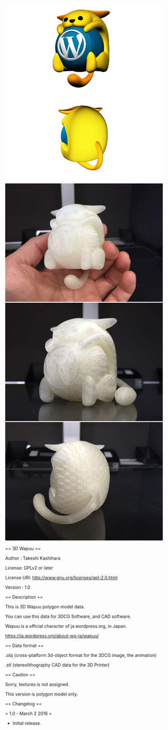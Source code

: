 ![3D Wapuu](./images/wapuu_render_1.png)
![3D Wapuu](./images/wapuu_render_2.png)
![3D Wapuu](./images/wapuu_3d_printer_1.jpg)
![3D Wapuu](./images/wapuu_3d_printer_2.jpg)
![3D Wapuu](./images/wapuu_3d_printer_3.jpg)


== 3D Wapuu ==

Author : Takeshi Kashihara

License: GPLv2 or later

License URI: http://www.gnu.org/licenses/gpl-2.0.html

Version : 1.0


== Description ==

This is 3D Wapuu polygon model data.

You can use this data for 3DCG Software, and CAD software.

Wapuu is a official character of ja.wordpress.org, in Japan.

https://ja.wordpress.org/about-wp-ja/wapuu/

== Data format ==

.obj (cross-platform 3d-object format for the 3DCG image, the animation)

.stl (stereolithography CAD data for the 3D Printer)


== Caution ==

Sorry, textures is not assigned.

This version is polygon model only.

== Changelog ==

= 1.0 - March 2 2016 =

* Initial release.


